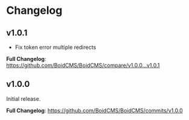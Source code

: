 # Changelog

## v1.0.1
- Fix token error multiple redirects

**Full Changelog**: https://github.com/BoidCMS/BoidCMS/compare/v1.0.0...v1.0.1


## v1.0.0
Initial release.
   
**Full Changelog**: https://github.com/BoidCMS/BoidCMS/commits/v1.0.0
